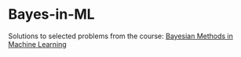 # Bayes-in-ML
Solutions to selected problems from the course: [Bayesian Methods in Machine Learning](https://www.coursera.org/learn/bayesian-methods-in-machine-learning)
